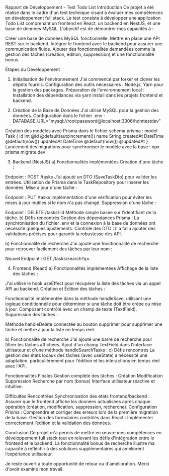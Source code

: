 Rapport de Développement - Test Todo List
Introduction
Ce projet a été réalisé dans le cadre d'un test technique visant à évaluer mes compétences en développement full stack.
Le test consiste à développer une application Todo List comprenant un frontend en React, un backend en NestJS, et une base de données MySQL.
L'objectif est de démontrer mes capacités à :

Créer une base de données MySQL fonctionnelle.
Mettre en place une API REST sur le backend.
Intégrer le frontend avec le backend pour assurer une communication fluide.
Ajouter des fonctionnalités demandées comme la gestion des tâches (création, édition, suppression) et une fonctionnalité bonus.

Étapes du Développement
1. Initialisation de l'environnement
J'ai commencé par forker et cloner les dépôts fournis.
Configuration des outils nécessaires :
Node.js, Yarn pour la gestion des packages.
Préparation de l'environnement local :
Installation des dépendances via yarn install dans les projets frontend et backend.

3. Création de la Base de Données
J'ai utilisé MySQL pour la gestion des données.
Configuration dans le fichier .env :
DATABASE_URL="mysql://root:password@localhost:3306/hdmtestdev"

Création des modèles avec Prisma dans le fichier schema.prisma :
model Task {
    id        Int      @id @default(autoincrement())
    name      String
    createdAt DateTime @default(now())
    updatedAt DateTime @default(now()) @updatedAt
}
Lancement des migrations pour synchroniser le modèle avec la base :
npx prisma migrate dev

3. Backend (NestJS)
a) Fonctionnalités implémentées
Création d'une tâche :

Endpoint : POST /tasks
J'ai ajouté un DTO (SaveTaskDto) pour valider les entrées.
Utilisation de Prisma dans le TaskRepository pour insérer les données.
Mise à jour d'une tâche :

Endpoint : PUT /tasks
Implémentation d'une vérification pour éviter les mises à jour inutiles si le nom n'a pas changé.
Suppression d'une tâche :

Endpoint : DELETE /tasks/:id
Méthode simple basée sur l'identifiant de la tâche.
b) Défis rencontrés
Gestion des dépendances Prisma : La synchronisation du fichier .env et la connexion à la base de données ont nécessité quelques ajustements.
Contrôle des DTO : Il a fallu ajouter des validations précises pour garantir la robustesse des API.

b) Fonctionnalité de recherche
J'ai ajouté une fonctionnalité de recherche pour retrouver facilement des tâches par leur nom :

Nouvel Endpoint : GET /tasks/search?q=<query>.

4. Frontend (React)
a) Fonctionnalités implémentées
Affichage de la liste des tâches :

J'ai utilisé le hook useEffect pour récupérer la liste des tâches via un appel API au backend.
Création et Édition des tâches :

Fonctionnalité implémentée dans la méthode handleSave, utilisant une logique conditionnelle pour déterminer si une tâche doit être créée ou mise à jour.
Composant contrôlé avec un champ de texte (TextField).
Suppression des tâches :

Méthode handleDelete connectée au bouton supprimer pour supprimer une tâche et mettre à jour la liste en temps réel.

b) Fonctionnalité de recherche
J'ai ajouté une barre de recherche pour filtrer les tâches affichées.
Ajout d'un champ TextField dans l'interface utilisateur et d'une méthode handleSearchTasks :
c) Défis rencontrés
La gestion des états locaux des tâches (avec useState) a nécessité une adaptation, particulièrement pour l'édition et les interactions en temps réel avec l'API.


Fonctionnalités Finales
Gestion complète des tâches :
Création
Modification
Suppression
Recherche par nom (bonus)
Interface utilisateur réactive et intuitive.

Difficultés Rencontrées
Synchronisation des états frontend/backend : Assurer que le frontend affiche les données actualisées 
après chaque opération (création, modification, suppression, recherche).
Configuration Prisma : Comprendre et corriger des erreurs lors de la première migration de la base.
Gestion des formulaires contrôlés dans React : Implémenter correctement l’édition et la validation des données.

Conclusion
Ce projet m'a permis de mettre en œuvre mes compétences en développement full stack tout en relevant les défis d'intégration entre le frontend et le backend. La fonctionnalité bonus de recherche illustre ma capacité à réfléchir à des solutions supplémentaires qui améliorent l’expérience utilisateur.

Je reste ouvert à toute opportunité de retour ou d'amélioration. Merci d'avoir examiné mon travail.

